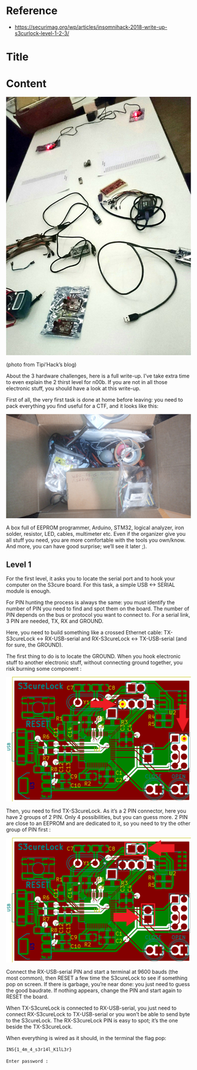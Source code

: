 # Reference

[//]: <> (文章所涉及到的技术点、WriteUp的链接)

* https://securimag.org/wp/articles/insomnihack-2018-write-up-s3curlock-level-1-2-3/

# Title

[//]: <> (题目)



# Content

[//]: <> (WriteUp内容)

![](Resource/1.jpg)

(photo from Tipi’Hack’s blog)

About the 3 hardware challenges, here is a full write-up. I’ve take extra time to even explain the 2 thirst level for n00b. If you are not in all those electronic stuff, you should have a look at this write-up.

First of all, the very first task is done at home before leaving: you need to pack everything you find useful for a CTF, and it looks like this:

![](Resource/2.jpg)

A box full of EEPROM programmer, Arduino, STM32, logical analyzer, iron solder, resistor, LED, cables, multimeter etc. Even if the organizer give you all stuff you need, you are more comfortable with the tools you own/know. And more, you can have good surprise; we’ll see it later ;).

## Level 1

For the first level, it asks you to locate the serial port and to hook your computer on the S3cure board. For this task, a simple USB <-> SERIAL module is enough.

For PIN hunting the process is always the same: you must identify the number of PIN you need to find and spot them on the board. The number of PIN depends on the bus or protocol you want to connect to. For a serial link, 3 PIN are needed, TX, RX and GROUND.

Here, you need to build something like a crossed Ethernet cable: TX-S3cureLock <-> RX-USB-serial and RX-S3cureLock <-> TX-USB-serial (and for sure, the GROUND).

The first thing to do is to locate the GROUND. When you hook electronic stuff to another electronic stuff, without connecting ground together, you risk burning some component :

![](Resource/3.png)

Then, you need to find TX-S3cureLock. As it’s a 2 PIN connector, here you have 2 groups of 2 PIN. Only 4 possibilities, but you can guess more. 2 PIN are close to an EEPROM and are dedicated to it, so you need to try the other group of PIN first :

![](Resource/4.png)

Connect the RX-USB-serial PIN and start a terminal at 9600 bauds (the most common), then RESET a few time the S3cureLock to see if something pop on screen. If there is garbage, you’re near done: you just need to guess the good baudrate. If nothing appears, change the PIN and start again to RESET the board.

When TX-S3cureLock is connected to RX-USB-serial, you just need to connect RX-S3cureLock to TX-USB-serial or you won’t be able to send byte to the S3cureLock. The RX-S3cureLock PIN is easy to spot; it’s the one beside the TX-S3cureLock.

When everything is wired as it should, in the terminal the flag pop:

```
INS{1_4m_4_s3r14l_K1lL3r}
 
Enter password :
```

